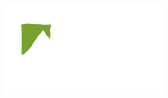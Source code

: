 <h3 align="center">
	<img src="https://raw.githubusercontent.com/summitlimestone/summitlimestone/main/resources/logo.png" alt="Logo"/><br/>
</h3>
